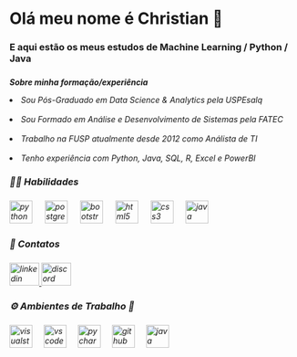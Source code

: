 <h1 align="left">Olá meu nome é Christian 👋</h1>

###

<h3 align="left">E aqui estão os meus estudos de Machine Learning / Python / Java</h3>

###

<p align="left"><I><b> Sobre minha formação/experiência</b><I><br><li>Sou Pós-Graduado em Data Science & Analytics pela USPEsalq</li><br><li>Sou Formado em Análise e Desenvolvimento de Sistemas pela FATEC</li><br><li> Trabalho na FUSP atualmente desde 2012 como Análista de TI</li><br><li> Tenho experiência com Python, Java, SQL, R, Excel e PowerBI</li></p>

###

<h3 align="left">👨‍💻 Habilidades</h3>
  
  ###
  
  <div align="left">
    <img src="https://cdn.jsdelivr.net/gh/devicons/devicon/icons/python/python-original.svg" height="40" alt="python logo"  />
    <img width="14" />
    <img src="https://cdn.jsdelivr.net/gh/devicons/devicon/icons/postgresql/postgresql-original.svg" height="40" alt="postgresql logo"  />
    <img width="14" />
    <img src="https://cdn.jsdelivr.net/gh/devicons/devicon/icons/bootstrap/bootstrap-original.svg" height="40" alt="bootstrap logo"  />
    <img width="14" />
    <img src="https://cdn.jsdelivr.net/gh/devicons/devicon/icons/html5/html5-original.svg" height="40" alt="html5 logo"  />
    <img width="14" />
    <img src="https://cdn.jsdelivr.net/gh/devicons/devicon/icons/css3/css3-original.svg" height="40" alt="css3 logo"  />
    <img width="14" />
    <img src="https://cdn.jsdelivr.net/gh/devicons/devicon/icons/java/java-original.svg" height="40" alt="java logo"  />
  </div>
  
  ###
  
  <h3 align="left">🚀 Contatos</h3>
  
  ###
  
  <div align="left">
  <a href="https://br.linkedin.com/in/christian-roberto-carvalho-santos-13802597" target="_blank">
    <img src="https://raw.githubusercontent.com/maurodesouza/profile-readme-generator/master/src/assets/icons/social/linkedin/default.svg" width="52" height="40" alt="linkedin logo"  />
  </a>
  <a href="https://discord.com/channels/christiancarvalho" target="_blank">
    <img src="https://raw.githubusercontent.com/maurodesouza/profile-readme-generator/master/src/assets/icons/social/discord/default.svg" width="52" height="40" alt="discord logo"  />
  </a>
  </div>
  
  ###
  
  <h3 align="left">⚙️ Ambientes de Trabalho 🔨</h3>
  
  ###
  
  <div align="left">
    <img src="https://cdn.jsdelivr.net/gh/devicons/devicon/icons/visualstudio/visualstudio-plain.svg" height="40" alt="visualstudio logo"  />
    <img width="12" />
    <img src="https://cdn.jsdelivr.net/gh/devicons/devicon/icons/vscode/vscode-original.svg" height="40" alt="vscode logo"  />
    <img width="12" />
    <img src="https://cdn.jsdelivr.net/gh/devicons/devicon/icons/pycharm/pycharm-original.svg" height="40" alt="pycharm logo"  />
    <img width="12" />
    <img src="https://cdn.jsdelivr.net/gh/devicons/devicon/icons/github/github-original.svg" height="40" alt="github logo"  />
    <img width="12" />
    <img src="https://cdn.jsdelivr.net/gh/devicons/devicon/icons/java/java-original.svg" height="40" alt="java logo"  />
  </div>

  ###
